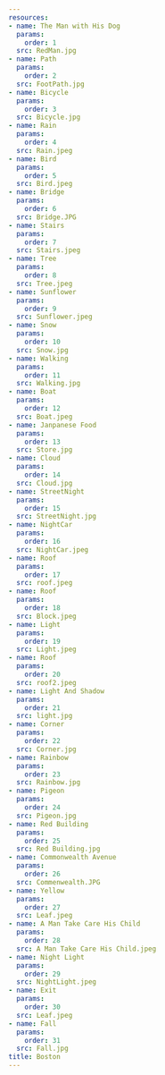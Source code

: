 ```yaml
---
resources:
- name: The Man with His Dog
  params:
    order: 1
  src: RedMan.jpg
- name: Path
  params:
    order: 2
  src: FootPath.jpg
- name: Bicycle
  params:
    order: 3
  src: Bicycle.jpg
- name: Rain 
  params: 
    order: 4 
  src: Rain.jpeg
- name: Bird 
  params: 
    order: 5 
  src: Bird.jpeg
- name: Bridge
  params: 
    order: 6
  src: Bridge.JPG
- name: Stairs
  params: 
    order: 7
  src: Stairs.jpeg
- name: Tree
  params: 
    order: 8
  src: Tree.jpeg
- name: Sunflower
  params: 
    order: 9
  src: Sunflower.jpeg 
- name: Snow
  params: 
    order: 10
  src: Snow.jpg 
- name: Walking
  params: 
    order: 11
  src: Walking.jpg 
- name: Boat
  params: 
    order: 12
  src: Boat.jpeg
- name: Janpanese Food
  params: 
    order: 13
  src: Store.jpg
- name: Cloud
  params: 
    order: 14
  src: Cloud.jpg
- name: StreetNight
  params: 
    order: 15
  src: StreetNight.jpg
- name: NightCar
  params: 
    order: 16
  src: NightCar.jpeg 
- name: Roof
  params: 
    order: 17
  src: roof.jpeg
- name: Roof 
  params: 
    order: 18
  src: Block.jpeg
- name: Light
  params: 
    order: 19
  src: Light.jpeg
- name: Roof
  params: 
    order: 20
  src: roof2.jpeg
- name: Light And Shadow
  params: 
    order: 21
  src: light.jpg
- name: Corner
  params: 
    order: 22 
  src: Corner.jpg 
- name: Rainbow
  params: 
    order: 23
  src: Rainbow.jpg 
- name: Pigeon
  params: 
    order: 24
  src: Pigeon.jpg 
- name: Red Building
  params: 
    order: 25
  src: Red Building.jpg
- name: Commonwealth Avenue
  params: 
    order: 26
  src: Commenwealth.JPG
- name: Yellow
  params: 
    order: 27
  src: Leaf.jpeg
- name: A Man Take Care His Child
  params: 
    order: 28
  src: A Man Take Care His Child.jpeg
- name: Night Light
  params: 
    order: 29
  src: NightLight.jpeg
- name: Exit
  params: 
    order: 30
  src: Leaf.jpeg
- name: Fall
  params: 
    order: 31
  src: Fall.jpg
title: Boston
---
```

